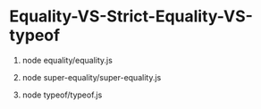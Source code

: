 # Equality-VS-Strict-Equality-VS-typeof

1. node equality/equality.js 

2. node super-equality/super-equality.js

3. node typeof/typeof.js